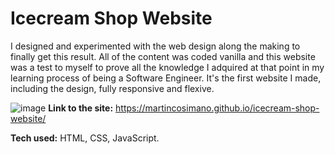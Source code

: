 # Icecream Shop Website
I designed and experimented with the web design along the making to finally get this result. All of the content was coded vanilla and this website was a test to myself to prove all the knowledge I adquired at that point in my learning process of being a Software Engineer. It's the first website I made, including the design, fully responsive and flexive.

![image](https://user-images.githubusercontent.com/103332504/206475678-0f4daba8-4135-4eca-832e-e2e7fd0cd29b.png)
**Link to the site:** https://martincosimano.github.io/icecream-shop-website/

**Tech used:** HTML, CSS, JavaScript.

